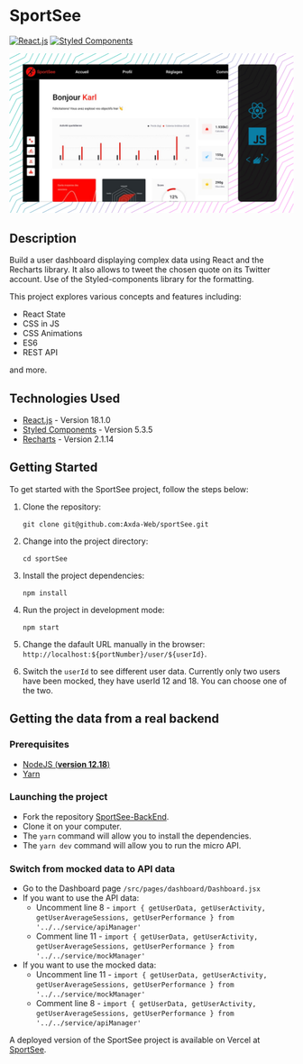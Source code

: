 # SportSee

[![React.js](https://img.shields.io/badge/React.js-18.1.0-61DAFB?logo=react&logoColor=white&style=flat-square)](https://reactjs.org/)
[![Styled Components](https://img.shields.io/badge/Styled_Components-5.3.5-%23DB7093?logo=styled-components&logoColor=white&style=flat-square)](https://styled-components.com/)

![screenshot](/screenshot.jpg)

## Description

Build a user dashboard displaying complex data using React and the Recharts library. It also allows to tweet the chosen quote on its Twitter account. Use of the Styled-components library for the formatting.

This project explores various concepts and features including:

- React State
- CSS in JS
- CSS Animations
- ES6
- REST API

and more.

## Technologies Used

- [React.js](https://reactjs.org/) - Version 18.1.0
- [Styled Components](https://styled-components.com/) - Version 5.3.5
- [Recharts](https://recharts.org/) - Version 2.1.14

## Getting Started

To get started with the SportSee project, follow the steps below:

1. Clone the repository:

   ```shell
   git clone git@github.com:Axda-Web/sportSee.git
   ```

2. Change into the project directory:

   ```shell
   cd sportSee
   ```

3. Install the project dependencies:

   ```shell
   npm install
   ```

4. Run the project in development mode:

   ```shell
   npm start
   ```

5. Change the dafault URL manually in the browser: `http://localhost:${portNumber}/user/${userId}`.

6. Switch the `userId` to see different user data. Currently only two users have been mocked, they have userId 12 and 18. You can choose one of the two.

## Getting the data from a real backend

### Prerequisites

- [NodeJS (**version 12.18**)](https://nodejs.org/en/)
- [Yarn](https://yarnpkg.com/)

### Launching the project

- Fork the repository [SportSee-BackEnd](https://github.com/OpenClassrooms-Student-Center/P9-front-end-dashboard).
- Clone it on your computer.
- The `yarn` command will allow you to install the dependencies.
- The `yarn dev` command will allow you to run the micro API.

### Switch from mocked data to API data

- Go to the Dashboard page `/src/pages/dashboard/Dashboard.jsx`
- If you want to use the API data:
  - Uncomment line 8 - `import { getUserData, getUserActivity, getUserAverageSessions, getUserPerformance } from '../../service/apiManager'`
  - Comment line 11 - `import { getUserData, getUserActivity, getUserAverageSessions, getUserPerformance } from '../../service/mockManager'`
- If you want to use the mocked data:
  - Uncomment line 11 - `import { getUserData, getUserActivity, getUserAverageSessions, getUserPerformance } from '../../service/mockManager'`
  - Comment line 8 - `import { getUserData, getUserActivity, getUserAverageSessions, getUserPerformance } from '../../service/apiManager'`

A deployed version of the SportSee project is available on Vercel at [SportSee](https://daily-quotes-beryl.vercel.app/).
